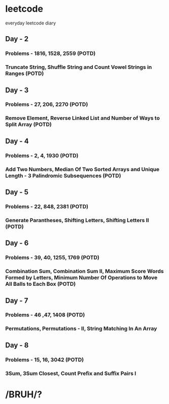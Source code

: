 # leetcode
everyday leetcode diary

## Day - 2
### Problems - 1816, 1528, 2559 (POTD)
### Truncate String, Shuffle String and Count Vowel Strings in Ranges (POTD)

## Day - 3
### Problems - 27, 206, 2270 (POTD)
### Remove Element, Reverse Linked List and Number of Ways to Split Array (POTD)

## Day - 4
### Problems - 2, 4, 1930 (POTD)
### Add Two Numbers, Median Of Two Sorted Arrays and Unique Length - 3 Palindromic Subsequences (POTD)

## Day - 5 
### Problems - 22, 848, 2381 (POTD)
### Generate Parantheses, Shifting Letters, Shifting Letters II (POTD)

## Day - 6
### Problems - 39, 40, 1255, 1769 (POTD)
### Combination Sum, Combination Sum II, Maximum Score Words Formed by Letters, Minimum Number Of Operations to Move All Balls to Each Box (POTD)

## Day - 7
### Problems - 46 ,47, 1408 (POTD)
### Permutations, Permutations - II, String Matching In An Array

## Day - 8
### Problems - 15, 16, 3042 (POTD)
### 3Sum, 3Sum Closest, Count Prefix and Suffix Pairs I
            

# /BRUH/\?
